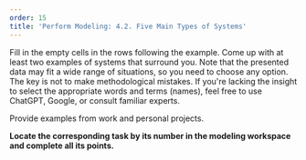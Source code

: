 ```yaml
---
order: 15
title: 'Perform Modeling: 4.2. Five Main Types of Systems'
---
```


Fill in the empty cells in the rows following the example. Come up with at least two examples of systems that surround you. Note that the presented data may fit a wide range of situations, so you need to choose any option. The key is not to make methodological mistakes. If you're lacking the insight to select the appropriate words and terms (names), feel free to use ChatGPT, Google, or consult familiar experts.

Provide examples from work and personal projects.

**Locate the corresponding task by its number in the modeling workspace and complete all its points.**